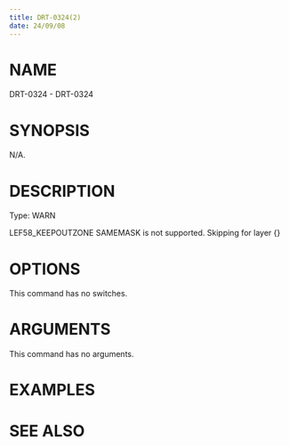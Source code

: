 ```yaml
---
title: DRT-0324(2)
date: 24/09/08
---
```


# NAME

DRT-0324 - DRT-0324

# SYNOPSIS

N/A.

# DESCRIPTION

Type: WARN

LEF58_KEEPOUTZONE SAMEMASK is not supported. Skipping for layer {}

# OPTIONS

This command has no switches.

# ARGUMENTS

This command has no arguments.

# EXAMPLES

# SEE ALSO
